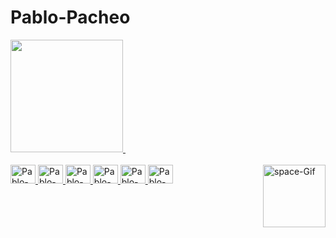 # Pablo-Pacheo

<div>
<a href="https://github.com/Pablo-Pacheco">
<img height="180em" src="https://github-readme-stats.vercel.app/api?username=Pablo-Pacheco&include_all_commits=true&count_private=true&show_icons=true&theme=dark"/>
<img height="180em" src"https://github-readme-stats.vercel.app/api/top-langs/?username=Pablo-Pacheco&layout=compact&langs_count=8&theme=dark"/>    
</div>
<div style="display: inline_block"><br>
  <img aling="center" alt="Pablo-HTML" height="30" width="40" src="https://cdn.jsdelivr.net/gh/devicons/devicon/icons/html5/html5-original.svg">
  <img aling="center" alt="Pablo-CSS" height="30" width="40" src="https://cdn.jsdelivr.net/gh/devicons/devicon/icons/css3/css3-original.svg">
  <img aling="center" alt="Pablo-JavaScript" height="30" width="40" src="https://cdn.jsdelivr.net/gh/devicons/devicon/icons/javascript/javascript-original.svg">
  <img aling="center" alt="Pablo-csharp" height="30" width="40" src="https://cdn.jsdelivr.net/gh/devicons/devicon/icons/csharp/csharp-original.svg">
  <img aling="center" alt="Pablo-dotNETCore" height="30" width="40" src="https://cdn.jsdelivr.net/gh/devicons/devicon/icons/dotnetcore/dotnetcore-original.svg">
  <img aling="center" alt="Pablo-SQLServer" height="30" width="40"src="https://cdn.jsdelivr.net/gh/devicons/devicon/icons/microsoftsqlserver/microsoftsqlserver-plain-wordmark.svg">
  <img align="right" height="100" width="100" alt="space-Gif" src="https://64.media.tumblr.com/15fb32db6e1dd51f4ad43319a30de494/tumblr_n6pqj9Q6qB1sqsanfo1_400.gifv">
</div>

  ##
  
  
          
